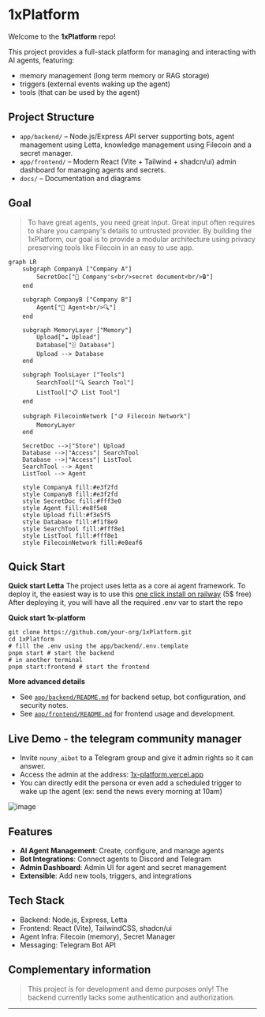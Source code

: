 # 1xPlatform

Welcome to the **1xPlatform** repo!

This project provides a full-stack platform for managing and interacting with AI agents, featuring:
- memory management (long term memory or RAG storage)
- triggers (external events waking up the agent)
- tools (that can be used by the agent)

## Project Structure

- `app/backend/` – Node.js/Express API server supporting bots, agent management using Letta, knowledge management using Filecoin and a secret manager.
- `app/frontend/` – Modern React (Vite + Tailwind + shadcn/ui) admin dashboard for managing agents and secrets.
- `docs/` – Documentation and diagrams


## Goal
> To have great agents, you need great input.
> Great input often requires to share you campany's details to untrusted provider.
> By building the 1xPlatform, our goal is to provide a modular architecture using privacy preserving tools like Filecoin in an easy to use app.

```mermaid
graph LR
    subgraph CompanyA ["Company A"]
        SecretDoc["📄 Company's<br/>secret document<br/>🔒"]
    end
    
    subgraph CompanyB ["Company B"]
        Agent["🤖 Agent<br/>🔍"]
    end
    
    subgraph MemoryLayer ["Memory"]
        Upload["☁️ Upload"]
        Database["🗄️ Database"]
        Upload --> Database
    end
    
    subgraph ToolsLayer ["Tools"]
        SearchTool["🔍 Search Tool"]
        ListTool["📋 List Tool"]
    end
    
    subgraph FilecoinNetwork ["🪙 Filecoin Network"]
        MemoryLayer
    end
    
    SecretDoc -->|"Store"| Upload
    Database -->|"Access"| SearchTool
    Database -->|"Access"| ListTool
    SearchTool --> Agent
    ListTool --> Agent
    
    style CompanyA fill:#e3f2fd
    style CompanyB fill:#e3f2fd
    style SecretDoc fill:#fff3e0
    style Agent fill:#e8f5e8
    style Upload fill:#f3e5f5
    style Database fill:#f1f8e9
    style SearchTool fill:#fff8e1
    style ListTool fill:#fff8e1
    style FilecoinNetwork fill:#e8eaf6
```

## Quick Start

**Quick start Letta**
The project uses letta as a core ai agent framework.
To deploy it, the easiest way is to use this [one click install on railway](https://railway.com/deploy/jgUR1t) (5$ free)
After deploying it, you will have all the required .env var to start the repo

**Quick start 1x-platform**
```
git clone https://github.com/your-org/1xPlatform.git
cd 1xPlatform
# fill the .env using the app/backend/.env.template
pnpm start # start the backend
# in another terminal
pnpm start:frontend # start the frontend
```

**More advanced details**
- See [`app/backend/README.md`](app/backend/README.md) for backend setup, bot configuration, and security notes.
- See [`app/frontend/README.md`](app/frontend/README.md) for frontend usage and development.

## Live Demo - the telegram community manager

- Invite `nouny_aibot` to a Telegram group and give it admin rights so it can answer.
- Access the admin at the address: [1x-platform.vercel.app](https://1x-platform.vercel.app)
- You can directly edit the persona or even add a scheduled trigger to wake up the agent (ex: send the news every morning at 10am)

![image](https://github.com/user-attachments/assets/2e3a65b9-06d7-4d3b-8286-3b25525d4982)

## Features

- **AI Agent Management**: Create, configure, and manage agents
- **Bot Integrations**: Connect agents to Discord and Telegram
- **Admin Dashboard**: Admin UI for agent and secret management
- **Extensible**: Add new tools, triggers, and integrations

## Tech Stack

- Backend: Node.js, Express, Letta
- Frontend: React (Vite), TailwindCSS, shadcn/ui
- Agent Infra: Filecoin (memory), Secret Manager
- Messaging: Telegram Bot API

## Complementary information

> This project is for development and demo purposes only!
> The backend currently lacks some authentication and authorization.

---

